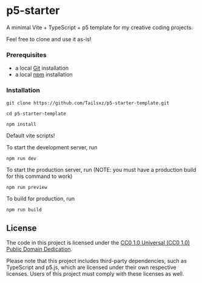 # p5-starter

A minimal Vite + TypeScript + p5 template for my creative coding projects.

Feel free to clone and use it as-is!

### Prerequisites
- a local [Git](https://git-scm.com/book/en/v2/Getting-Started-Installing-Git) installation
- a local [npm](https://docs.npmjs.com/downloading-and-installing-node-js-and-npm) installation

### Installation
```
git clone https://github.com/Tailsxz/p5-starter-template.git

cd p5-starter-template

npm install
```

Default vite scripts!

To start the development server, run

```npm run dev```

To start the production server, run (NOTE: you must have a production build for this command to work)

```npm run preview ```


To build for production, run

```npm run build```

## License

The code in this project is licensed under the [CC0 1.0 Universal (CC0 1.0) Public Domain Dedication](LICENSE).

Please note that this project includes third-party dependencies, such as TypeScript and p5.js, which are licensed under their own respective licenses. Users of this project must comply with these licenses as well.
